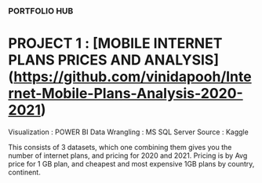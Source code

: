 ### PORTFOLIO HUB

# PROJECT 1 : [MOBILE INTERNET PLANS PRICES AND ANALYSIS] (https://github.com/vinidapooh/Internet-Mobile-Plans-Analysis-2020-2021)

Visualization : POWER BI
Data Wrangling : MS SQL Server
Source : Kaggle

This consists of 3 datasets, which one combining them gives you the number of internet plans, and pricing for 2020 and 2021. Pricing is by Avg price for 1 GB plan, and cheapest and most expensive 1GB plans by country, continent.
